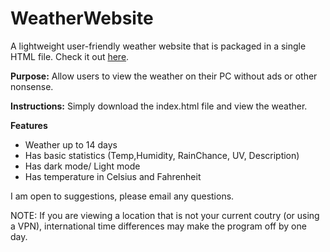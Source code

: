 # WeatherWebsite
A lightweight user-friendly weather website that is packaged in a single HTML file.
Check it out [here](https://buildsgordon.github.io/WeatherWebsite/Index.html).

**Purpose:** Allow users to view the weather on their PC without ads or other nonsense.

**Instructions:** Simply download the index.html file and view the weather.

**Features**
- Weather up to 14 days
- Has basic statistics (Temp,Humidity, RainChance, UV, Description)
- Has dark mode/ Light mode
- Has temperature in Celsius and Fahrenheit

I am open to suggestions, please email any questions.


NOTE: If you are viewing a location that is not your current coutry (or using a VPN), international time differences may make the program off by one day.
